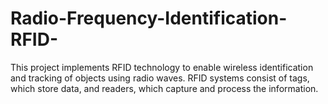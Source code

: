 # Radio-Frequency-Identification-RFID-
This project implements RFID technology to enable wireless identification and tracking of objects using radio waves. RFID systems consist of tags, which store data, and readers, which capture and process the information.
